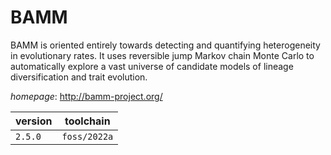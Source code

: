 # BAMM

BAMM is oriented entirely towards detecting and quantifying heterogeneity in evolutionary rates.  It uses reversible jump Markov chain Monte Carlo to automatically explore a vast universe of candidate models of  lineage diversification and trait evolution.

*homepage*: <http://bamm-project.org/>

version | toolchain
--------|----------
``2.5.0`` | ``foss/2022a``
